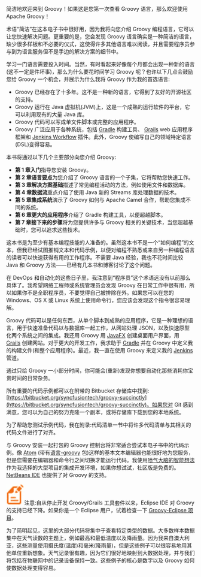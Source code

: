 简洁地欢迎来到 Groovy！如果这是您第一次查看 Groovy 语言，那么欢迎使用 Apache Groovy！

术语“简洁”在这本电子书中很好用，因为我将向您介绍 Groovy 编程语言，它可以让您快速解决问题。更重要的是，您会发现 Groovy 语言确实是一种简洁的语言，缺少很多样板和不必要的仪式，这使得许多其他语言难以阅读，并且需要程序员参与到为语言服务但不是手边的解决方案的细节中。

学习一门语言需要投入时间。当然，有时看起来好像每个月都会出现一种新的语言(这不一定是件坏事)，那么为什么要花时间学习 Groovy 呢？也许以下几点会鼓励您给 Groovy 一个机会，并展示为什么我将 Groovy 作为我的首选语言:

*   Groovy 已经存在了十多年。这不是一种新的语言，它得到了友好的开源社区的支持。
*   Groovy 运行在 Java 虚拟机(JVM)上，这是一个成熟的运行软件的平台，它可以利用现有的大量 Java 库。
*   Groovy 代码可以写成单文件脚本或完整的应用程序。
*   Groovy 广泛应用于各种系统，包括 [Gradle](https://docs.oracle.com/javase/8/docs/api/java/nio/file/Files.html) 构建工具、 [Grails](https://grails.org/) web 应用程序框架和 [Jenkins Workflow](https://github.com/jenkinsci/workflow-plugin) 插件。此外，Groovy 使编写自己的领域特定语言(DSL)变得容易。

本书将通过以下几个主要部分向您介绍 Groovy:

*   **第 1 章入门**指导您安装 Groovy。
*   **第 2 章语言要点**为您介绍了 Groovy 语言的一个子集，它将帮助您快速工作。
*   **第 3 章解决方案基础**描述了常见编程活动的方法，例如使用文件和数据库。
*   **第 4 章数据流**重点介绍了使用 Java 新的 Streams 库处理数据的技术。
*   **第 5 章集成系统**演示了 Groovy 如何与 Apache Camel 合作，帮助您集成不同的系统。
*   **第 6 章更大的应用程序**介绍了 Gradle 构建工具，以便超越脚本。
*   **第 7 章接下来的步骤**将为您提供许多与 Groovy 相关的关键技术，当您超越基础时，您可以追求这些技术。

这本书是为至少有基本编程技能的人准备的。虽然这本书不是一个“如何编程”的文本，但我已经试图推销文本和代码示例，以便对编程不熟悉或来自另一种编程语言的读者可以快速获得有用的工作程序。不需要 Java 经验，我也不花时间比较 Java 和 Groovy 方法——已经有几本书和博客讨论了这个问题。

在 DevOps 和自动化的这些日子里，我注意到“程序员”这个术语远没有以前那么具体了。我希望网络工程师或系统管理员会发现 Groovy 在日常工作中很有用，所以如果你不是全职程序员，不要觉得自己被排除在外。如果您可以在您的 Windows、OS X 或 Linux 系统上使用命令行，您应该会发现这个指令很容易理解。

Groovy 代码可以是任何东西，从单个脚本到成熟的应用程序，它是一种理想的语言，用于快速准备代码以与数据库一起工作，从网站处理 JSON，以及快速原型化两个系统之间的集成。我还用 Groovy 用 [JavaFX](http://docs.groovy-lang.org/latest/html/gapi/groovy/util/CliBuilder.html) 创建桌面用户界面，用 [Grails](http://commons.apache.org/proper/commons-cli/) 创建网站。对于更大的开发工作，我求助于 [Gradle](http://www.enterpriseintegrationpatterns.com/patterns/messaging/FileTransferIntegration.html) 并在 Groovy 中定义我的构建文件(和整个应用程序)。最近，我一直在使用 Groovy 来定义我的 [Jenkins](http://camel.apache.org/components.html) 管道。

通过只给 Groovy 一小部分时间，你可能会(重新)发现你想要自动化那些消耗你宝贵时间的日常杂务。

所有重要的代码示例都可以在附带的 Bitbucket 存储库中找到:[https://bitbucket.org/syncfusiontech/groovy-succinctly](https://bitbucket.org/syncfusiontech/groovy-succinctly)。如果您对 Git 感到满意，您可以为自己的努力克隆一个副本，或将存储库下载到您的本地系统。

为了帮助您测试示例代码，我在附录:代码清单一节中将许多代码清单与其相关的代码文件进行了对齐。

与 Groovy 安装一起打包的 Groovy 控制台将非常适合尝试本电子书中的代码示例。像 [Atom](http://groovy-lang.org/processing-xml.html) (带有[语言-groovy](http://camel.apache.org/bindy.html) 包)这样的基本文本编辑器也能很好地为您服务，但是您需要在编辑器和命令行之间切换才能运行代码。我使用[喷气大脑的智能想法](https://www.jetbrains.com/idea/)作为我选择的大型项目的集成开发环境，如果你想试试，社区版是免费的。 [NetBeans IDE](https://netbeans.org/) 也提供了对 Groovy 的支持。

![](img/00004.jpeg)注意:自从停止开发 Groovy/Grails 工具套件以来，Eclipse IDE 对 Groovy 的支持已经下降。如果你是一个 Eclipse 用户，试着检查一下 [Groovy-Eclipse 项目](https://docs.oracle.com/javase/8/docs/api/java/util/stream/DoubleStream.html)。

为了简明起见，这里的大部分代码将集中于查看特定类型的数据。大多数样本数据集中在天气读数的主题上，例如最高和最低温度以及降雨量。因为我来自澳大利亚，这些测量使用摄氏度(温度)和毫米(降雨量)，但是这些例子可以很容易地用其他单位重新想象。天气记录很有趣，因为它们很好地映射到大数据处理，并与我们将包括在物联网中的记录设备保持一致。这些例子的核心是数字以及 Groovy 如何使数据处理变得容易。
